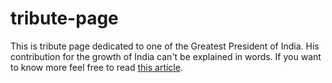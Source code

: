 # tribute-page
This is tribute page dedicated to one of the Greatest President of India. His contribution for the growth of India can't be explained in words.
If you want to know more feel free to read [this article](https://en.wikipedia.org/wiki/A._P._J._Abdul_Kalam).

